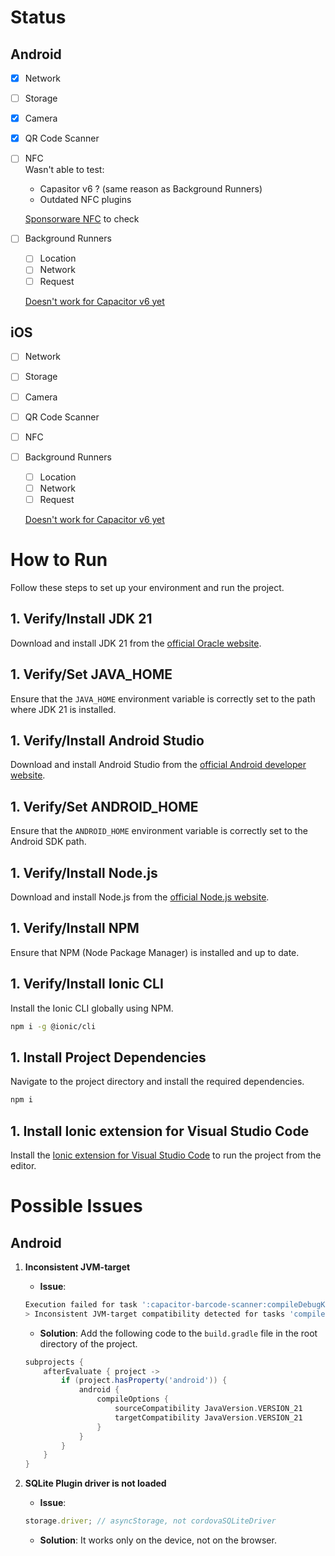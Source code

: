 # Status

## Android

- [x] Network
- [ ] Storage
- [x] Camera
- [x] QR Code Scanner
- [ ] NFC  
       Wasn't able to test:

  - Capasitor v6 ? (same reason as Background Runners)
  - Outdated NFC plugins

  [Sponsorware NFC](https://capawesome.io/plugins/nfc/) to check

- [ ] Background Runners

  - [ ] Location
  - [ ] Network
  - [ ] Request

  [Doesn't work for Capacitor v6 yet](https://github.com/ionic-team/capacitor-background-runner/pull/92)

## iOS

- [ ] Network
- [ ] Storage
- [ ] Camera
- [ ] QR Code Scanner
- [ ] NFC
- [ ] Background Runners

  - [ ] Location
  - [ ] Network
  - [ ] Request

  [Doesn't work for Capacitor v6 yet](https://github.com/ionic-team/capacitor-background-runner/pull/92)

# How to Run

Follow these steps to set up your environment and run the project.

## 1. Verify/Install JDK 21

Download and install JDK 21 from the [official Oracle website](https://www.oracle.com/java/technologies/downloads/#java21).

## 1. Verify/Set JAVA_HOME

Ensure that the `JAVA_HOME` environment variable is correctly set to the path where JDK 21 is installed.

## 1. Verify/Install Android Studio

Download and install Android Studio from the [official Android developer website](https://developer.android.com/studio).

## 1. Verify/Set ANDROID_HOME

Ensure that the `ANDROID_HOME` environment variable is correctly set to the Android SDK path.

## 1. Verify/Install Node.js

Download and install Node.js from the [official Node.js website](https://nodejs.org/en/download/package-manager).

## 1. Verify/Install NPM

Ensure that NPM (Node Package Manager) is installed and up to date.

## 1. Verify/Install Ionic CLI

Install the Ionic CLI globally using NPM.

```bash
npm i -g @ionic/cli
```

## 1. Install Project Dependencies

Navigate to the project directory and install the required dependencies.

```bash
npm i
```

## 1. Install Ionic extension for Visual Studio Code

Install the [Ionic extension for Visual Studio Code](https://marketplace.visualstudio.com/items?itemName=ionic.ionic) to run the project from the editor.

# Possible Issues

## Android

1. **Inconsistent JVM-target**

   - **Issue**:

   ```bash
   Execution failed for task ':capacitor-barcode-scanner:compileDebugKotlin'.
   > Inconsistent JVM-target compatibility detected for tasks 'compileDebugJavaWithJavac' (17) and 'compileDebugKotlin' (21).
   ```

   - **Solution**: Add the following code to the `build.gradle` file in the root directory of the project.

   ```gradle
   subprojects {
       afterEvaluate { project ->
           if (project.hasProperty('android')) {
               android {
                   compileOptions {
                       sourceCompatibility JavaVersion.VERSION_21
                       targetCompatibility JavaVersion.VERSION_21
                   }
               }
           }
       }
   }
   ```

1. **SQLite Plugin driver is not loaded**

   - **Issue**:

   ```js
   storage.driver; // asyncStorage, not cordovaSQLiteDriver
   ```

   - **Solution**: It works only on the device, not on the browser.
